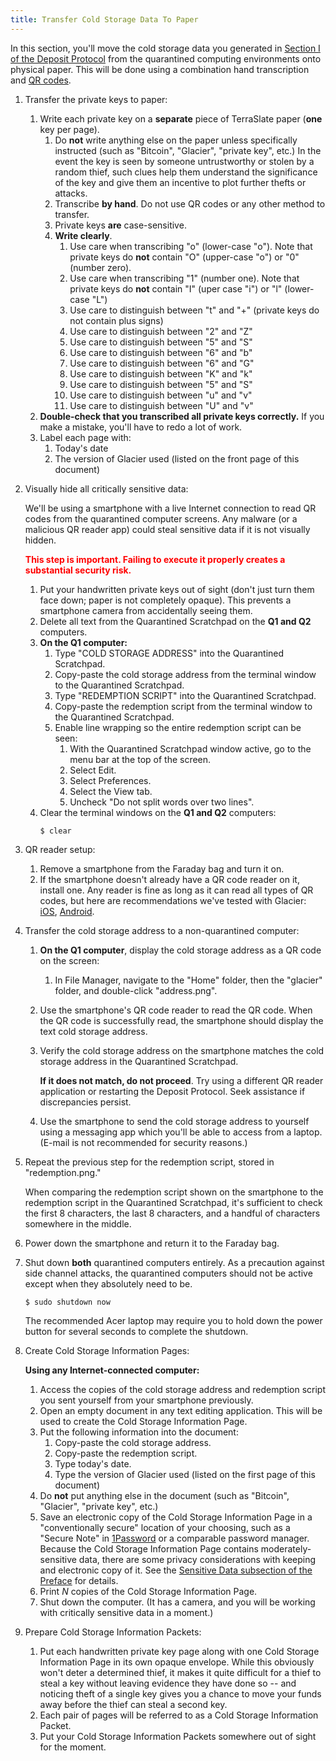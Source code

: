 ```yaml
---
title: Transfer Cold Storage Data To Paper
---
```


In this section, you'll move the cold storage data you generated in [Section I of the Deposit Protocol](../../deposit/generate-cold-storage-data/) from the quarantined computing environments onto physical paper. This will be
done using a combination hand transcription and
[QR codes](https://en.wikipedia.org/wiki/QR_code).

1. Transfer the <span class="danger">private keys</span> to paper:
    1. Write each <span class="danger">private key</span> on a **separate** piece
    of TerraSlate paper (**one** key per page).
        1. Do **not** write anything else on the paper unless specifically
        instructed (such as "Bitcoin", "Glacier", "private key", etc.) In the
        event the key is seen by someone untrustworthy or stolen by a random
        thief, such clues help them understand the significance of the key and
        give them an incentive to plot further thefts or attacks.
        1. Transcribe **by hand**. Do not use QR codes or any other method to transfer.
        1. Private keys **are** case-sensitive.
        1. **Write clearly**.
            1. Use care when transcribing "o" (lower-case "o"). Note that
            private keys do **not** contain "O" (upper-case "o") or "0" (number zero).
            1. Use care when transcribing "1" (number one). Note that private
            keys do **not** contain "I" (uper case "i") or "l" (lower-case "L")
            1. Use care to distinguish between "t" and "+" (private keys do
            not contain plus signs)
            1. Use care to distinguish between "2" and "Z"
            1. Use care to distinguish between "5" and "S"
            1. Use care to distinguish between "6" and "b"
            1. Use care to distinguish between "6" and "G"
            1. Use care to distinguish between "K" and "k"
            1. Use care to distinguish between "5" and "S"
            1. Use care to distinguish between "u" and "v"
            1. Use care to distinguish between "U" and "v"
    1. **Double-check that you transcribed all
    <span class="danger">private keys</span> correctly.** If you make a mistake,
    you'll have to redo a lot of work.
    1. Label each page with:
        1. Today's date
        1. The version of Glacier used (listed on the front page of this document)
1. Visually hide all critically sensitive data:

    We'll be using a smartphone with a live Internet connection to read QR
    codes from the quarantined computer screens. Any malware (or a malicious
    QR reader app) could steal sensitive data if it is not visually hidden.

    **<span style="color: red;">This step is important. Failing to execute it properly creates a substantial
    security risk.</span>**

    1. Put your <span class="danger">handwritten private keys</span> out of
    sight (don't just turn them face down; paper is not completely opaque).
    This prevents a smartphone camera from accidentally seeing them.
    1. Delete all text from the Quarantined Scratchpad on the **Q1 and Q2**
    computers.
    1. **On the Q1 computer:**
        1. Type "COLD STORAGE ADDRESS" into the Quarantined Scratchpad.
        1. Copy-paste the <span class="warning">cold storage address</span>
        from the terminal window to the Quarantined Scratchpad.
        1. Type "REDEMPTION SCRIPT" into the Quarantined Scratchpad.
        1. Copy-paste the <danger class="warning">redemption script</danger>
        from the terminal window to the Quarantined Scratchpad.
        1. Enable line wrapping so the entire <span class="warning">redemption
        script</span> can be seen:
            1. With the Quarantined Scratchpad window active, go to the menu
            bar at the top of the screen.
            1. Select Edit.
            1. Select Preferences.
            1. Select the View tab.
            1. Uncheck "Do not split words over two lines".
    1. Clear the terminal windows on the **Q1 and Q2** computers:
       ```
       $ clear
       ```
1. QR reader setup:
    1. Remove a smartphone from the Faraday bag and turn it on.
    1. If the smartphone doesn't already have a QR code reader on it, install one. Any reader is fine as long as it can read all types of QR codes, but
    here are recommendations we've tested with Glacier:
    [iOS](https://itunes.apple.com/us/app/qr-reader-for-iphone/id368494609?mt=8),
    [Android](https://play.google.com/store/apps/details?id=com.application_4u.qrcode.barcode.scanner.reader.flashlight&hl=en).

1. Transfer the <span class="warning">cold storage address</span> to a
non-quarantined computer:
    1. **On the Q1 computer**, display the
    <span class="warning">cold storage address</span> as a
    <span class="warning">QR code</span> on the screen:
        1. In File Manager, navigate to the "Home" folder, then the "glacier"
        folder, and double-click "address.png".
    1. Use the smartphone's QR code reader to read the <span class="warning">QR
    code</span>. When the <span class="warning">QR code</span> is
    successfully read, the smartphone should display the text
    <span class="warning">cold storage address</span>.
    1. Verify the <span class="warning">cold storage</span> address on the
    smartphone matches the <span class="warning">cold storage address</span> in the Quarantined Scratchpad.

        **If it does not match, do not proceed**. Try using a different QR reader application or restarting the Deposit Protocol. Seek assistance if discrepancies persist.

    1. Use the smartphone to send the
    <span class="warning">cold storage address</span> to yourself using a
    messaging app which you'll be able to access from a laptop.
    (E-mail is not recommended for security reasons.)

1. Repeat the previous step for the
<span class="warning">redemption script</span>, stored in "redemption.png."

    When comparing the <span class="warning">redemption script</span> shown on the smartphone to the
    <span class="warning">redemption script</span> in the Quarantined Scratchpad, it's sufficient to check
    the first 8 characters, the last 8 characters, and a handful of characters
    somewhere in the middle.

1. Power down the smartphone and return it to the Faraday bag.
1. Shut down **both** quarantined computers entirely. As a precaution against
side channel attacks, the quarantined computers should not be active except
when they absolutely need to be.
    ```
    $ sudo shutdown now
    ```
    The recommended Acer laptop may require you to hold down the power button for
    several seconds to complete the shutdown.
1. Create <span class="warning">Cold Storage Information Pages</span>:

   **Using any Internet-connected computer:**
    1. Access the copies of the <span class="warning">cold storage address</span>
    and <span class="warning">redemption script</span> you sent yourself from
    your smartphone previously.
    1. Open an empty document in any text editing application. This will be used
    to create the <span class="warning">Cold Storage Information Page</span>.
    1. Put the following information into the document:
        1. Copy-paste the <span class="warning">cold storage address</span>.
        1. Copy-paste the <span class="warning">redemption script</span>.
        1. Type today's date.
        1. Type the version of Glacier used (listed on the first page of this document)
    1. Do **not** put anything else in the document (such as "Bitcoin",
        "Glacier", "private key", etc.)
    1. Save an electronic copy of the <span class="warning">Cold Storage
        Information Page</span> in a "conventionally secure" location of your choosing,
        such as a "Secure Note" in [1Password](https://1password.com/) or a comparable password
        manager. Because the Cold Storage Information Page contains
        moderately-sensitive data, there are some privacy considerations with keeping and
        electronic copy of it. See the [Sensitive Data subsection of the Preface](../../preparation/preface/) for details.
    1. Print *N* copies of the
        <span class="warning">Cold Storage Information Page</span>.
    1. Shut down the computer. (It has a camera, and you will be working with
        critically sensitive data in a moment.)
1. Prepare <span class="danger">Cold Storage Information Packets</span>:
    1. Put each <span class="danger">handwritten private key page</span> along
    with one <span class="warning">Cold Storage Information Page</span> in its own
    opaque envelope. While this obviously won't deter a determined
    thief, it makes it quite difficult for a thief to steal a key without leaving
    evidence they have done so -- and noticing theft of a single key gives you a
    chance to move your funds away before the thief can steal a second key.
    1. Each pair of pages will be referred to as a
    <span class="danger">Cold Storage Information Packet</span>.
    1. Put your <span class="danger">Cold Storage Information Packets</span>
    somewhere out of sight for the moment.

